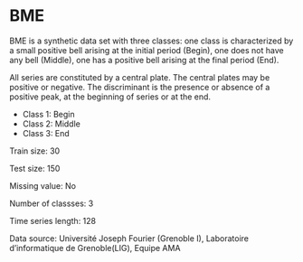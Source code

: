 # BME

BME is a synthetic data set with three classes:  one class is characterized by a small positive bell arising at the initial period (Begin), one does not have any bell (Middle), one has a positive bell arising at the final period (End).

All series are constituted by a central plate. The central plates may be positive or negative. The discriminant is the presence or absence of a positive peak, at the beginning of series or at the end.

- Class 1: Begin
- Class 2: Middle
- Class 3: End

Train size: 30

Test size: 150

Missing value: No

Number of classses: 3

Time series length: 128

Data source: Université Joseph Fourier (Grenoble I), Laboratoire d’informatique de Grenoble(LIG), Equipe AMA
